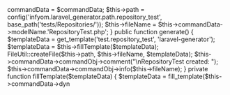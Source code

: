 <?php

namespace InfyOm\Generator\Generators;

use InfyOm\Generator\Common\CommandData;
use InfyOm\Generator\Utils\FileUtil;

class RepositoryTestGenerator extends BaseGenerator
{
    /** @var CommandData */
    private $commandData;

    /** @var string */
    private $path;

    /** @var string */
    private $fileName;

    public function __construct($commandData)
    {
        $this->commandData = $commandData;
        $this->path = config('infyom.laravel_generator.path.repository_test', base_path('tests/Repositories/'));
        $this->fileName = $this->commandData->modelName.'RepositoryTest.php';
    }

    public function generate()
    {
        $templateData = get_template('test.repository_test', 'laravel-generator');

        $templateData = $this->fillTemplate($templateData);

        FileUtil::createFile($this->path, $this->fileName, $templateData);

        $this->commandData->commandObj->comment("\nRepositoryTest created: ");
        $this->commandData->commandObj->info($this->fileName);
    }

    private function fillTemplate($templateData)
    {
        $templateData = fill_template($this->commandData->dyn